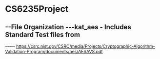 # CS6235Project


--File Organization
---kat_aes - Includes Standard Test files from
-----
----- https://csrc.nist.gov/CSRC/media/Projects/Cryptographic-Algorithm-Validation-Program/documents/aes/AESAVS.pdf
